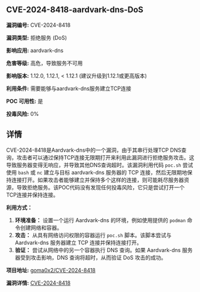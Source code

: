 ## CVE-2024-8418-aardvark-dns-DoS

**漏洞编号:** CVE-2024-8418

**漏洞类型:** 拒绝服务 (DoS)

**影响应用:** aardvark-dns

**危害等级:** 高危，导致服务不可用

**影响版本:** 1.12.0, 1.12.1, < 1.12.1 (建议升级到1.12.1或更高版本)

**利用条件:** 需要能够与aardvark-dns服务建立TCP连接

**POC 可用性:** 是

**投毒风险:** 0%

## 详情

CVE-2024-8418是Aardvark-dns中的一个漏洞，由于其串行处理TCP DNS查询，攻击者可以通过保持TCP连接无限期打开来利用此漏洞进行拒绝服务攻击。这导致服务器变得无响应，并导致其他DNS查询超时。该漏洞利用代码 `poc.sh` 尝试使用 `bash` 或 `nc` 建立与目标 aardvark-dns 服务器的 TCP 连接，然后无限期地保持连接打开。如果攻击者能够建立并保持多个这样的连接，则可能耗尽服务器资源，导致拒绝服务。该POC代码没有发现任何投毒风险，它只是尝试打开一个TCP连接并保持连接。

**利用方式：**

1.  **环境准备：** 设置一个运行 Aardvark-dns 的环境，例如使用提供的 `podman` 命令创建网络和容器。
2.  **攻击：** 从具有网络访问权限的容器运行 `poc.sh` 脚本。该脚本尝试与 Aardvark-dns 服务器建立 TCP 连接并保持连接打开。
3.  **验证：** 尝试从网络中的另一个容器执行 DNS 查询。如果 Aardvark-dns 服务器受到攻击影响，DNS 查询将超时，从而验证 DoS 攻击的成功。

**项目地址:** [goma0x2/CVE-2024-8418](https://github.com/goma0x2/CVE-2024-8418)

**漏洞详情:** [CVE-2024-8418](https://nvd.nist.gov/vuln/detail/CVE-2024-8418)